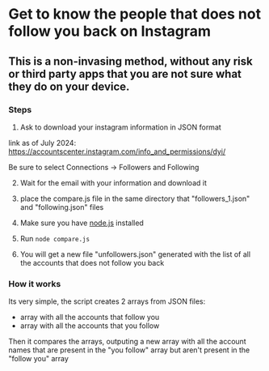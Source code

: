 # Get to know the people that does not follow you back on Instagram

## This is a non-invasing method, without any risk or third party apps that you are not sure what they do on your device.

### Steps
1. Ask to download your instagram information in JSON format

link as of July 2024: https://accountscenter.instagram.com/info_and_permissions/dyi/

Be sure to select Connections -> Followers and Following

2. Wait for the email with your information and download it

3. place the compare.js file in the same directory that "followers_1.json" and  "following.json" files

4. Make sure you have [node.js](https://nodejs.org/) installed

5. Run `node compare.js`

6. You will get a new file "unfollowers.json" generated with the list of all the accounts that does not follow you back

### How it works
Its very simple, the script creates 2 arrays from JSON files:
- array with all the accounts that follow you
- array with all the accounts that you follow

Then it compares the arrays, outputing a new array with all the account names that are present in the "you follow" array but aren't present in the "follow you" array
